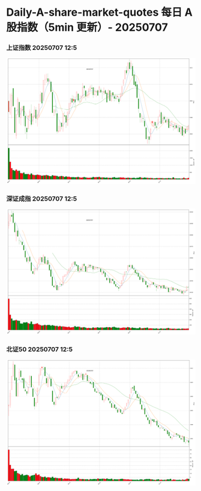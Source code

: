 
# Daily-A-share-market-quotes 每日 A 股指数（5min 更新）- 20250707

### 上证指数 20250707 12:5
![](./fig/2025/7/20250707-sh000001.png)

### 深证成指 20250707 12:5
![](./fig/2025/7/20250707-sz399001.png)

### 北证50 20250707 12:5
![](./fig/2025/7/20250707-bj899050.png)
